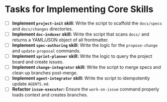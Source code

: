 # Tasks for Implementing Core Skills

- [ ] **Implement `project-init` skill:** Write the script to scaffold the `docs/specs` and `docs/changes` directories.
- [ ] **Implement `doc-indexer` skill:** Write the script that scans `docs/` and returns a YAML/JSON object of all frontmatter.
- [ ] **Implement `spec-authoring` skill:** Write the logic for the `propose-change` and `update-proposal` commands.
- [ ] **Implement `sprint-planner` skill:** Write the logic to query the project board and create issues.
- [ ] **Implement `change-integrator` skill:** Write the script to merge specs and clean up branches post-merge.
- [ ] **Implement `agent-integrator` skill:** Write the script to idempotently update `AGENTS.md`.
- [ ] **Refactor `issue-executor`:** Ensure the `work-on-issue` command properly loads context and creates branches.
